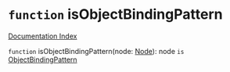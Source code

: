 # `function` isObjectBindingPattern

[Documentation Index](../README.md)

`function` isObjectBindingPattern(node: [Node](../interface.Node/README.md)): node `is` [ObjectBindingPattern](../interface.ObjectBindingPattern/README.md)